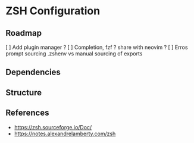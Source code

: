 # ZSH Configuration

## Roadmap

[ ] Add plugin manager ? 
[ ] Completion, fzf ? share with neovim ?
[ ] Erros prompt sourcing .zshenv vs manual sourcing of exports 

## Dependencies

## Structure

## References

- <https://zsh.sourceforge.io/Doc/>
- <https://notes.alexandrelamberty.com/zsh>
